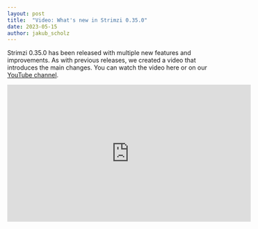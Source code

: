 ```yaml
---
layout: post
title:  "Video: What's new in Strimzi 0.35.0"
date: 2023-05-15
author: jakub_scholz
---
```


Strimzi 0.35.0 has been released with multiple new features and improvements.
As with previous releases, we created a video that introduces the main changes.
You can watch the video here or on our [YouTube channel](https://youtu.be/oKr-1ADbkF4).

<!--more-->

<iframe width="560" height="315" src="https://www.youtube.com/embed/oKr-1ADbkF4" frameborder="0" allow="accelerometer; autoplay; encrypted-media; gyroscope; picture-in-picture" allowfullscreen></iframe>
